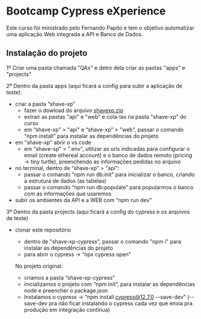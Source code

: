 # Bootcamp Cypress eXperience

Este curso foi ministrado pelo Fernando Papito e tem o objetivo automatizar uma aplicação Web integrada a API e Banco de Dados.


## Instalação do projeto

1º Criar uma pasta chamada "QAx" e detro dela criar as pastas "apps" e "projects"

2º Dentro da pasta apps (aqui ficará a config para subir a aplicação de teste):

- criar a pasta “shave-xp”
  - fazer o dowload do arquivo [shavexp.zip](/home/toya/Downloads/shavexp-mvp-1.zip)
  - extrair as pastas "api" e "web" e cola-las na pasta "shave-xp" do curso
  - em “shave-xp” > "api" e “shave-xp” > "web", passar o comando “npm install” para instalar as dependências do projeto
- em "shave-xp" abrir o vs code
  - em "shave-sp" > ".env", utilizar as urls indicadas para configurar o email (create ethereal account) e o  banco de dados remoto (pricing -> tiny turtle), preenchendo as informações pedidas no arquivo
- no terminal, dentro de “shave-xp” > "api":
  - passar o comando “npm run db:init” para inicializar o banco, criando a estrutura de dados (as tabelas)
  - passar o comando “npm run db:populate” para popularmos o banco com as informações que usaremos
- subir os ambientes da API e a WEB com “npm run dev”


3º Dentro da pasta projects (aqui ficará a config do cypress e os arquivos de teste)

- clonar este repositório
  - dentro de "shave-xp-cypress", passar o comando "npm i" para instalar as dependências do projeto
  - para abrir o cypress → “npx cypress open”


  No projeto original:
    - criamos a pasta “shave-xp-cypress”
    - inicializamos o projeto com “npm init”, para instalar as dependências node e preencher o package.json
    - Instalamos o cypress → “npm install cypress@12.7.0 --save-dev”
    (--save-dev pra não ficar instalando o cypress cada vez que envia pra produção em integração contínua)


